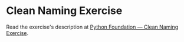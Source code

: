 
# Clean Naming Exercise

Read the exercise's description at [Python Foundation — Clean Naming Exercise](https://www.codeguage.com/courses/python/clean-naming-exercise).